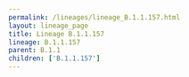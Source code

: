 ```yaml
---
permalink: /lineages/lineage_B.1.1.157.html
layout: lineage_page
title: Lineage B.1.1.157
lineage: B.1.1.157
parent: B.1.1
children: ['B.1.1.157']
---
```

